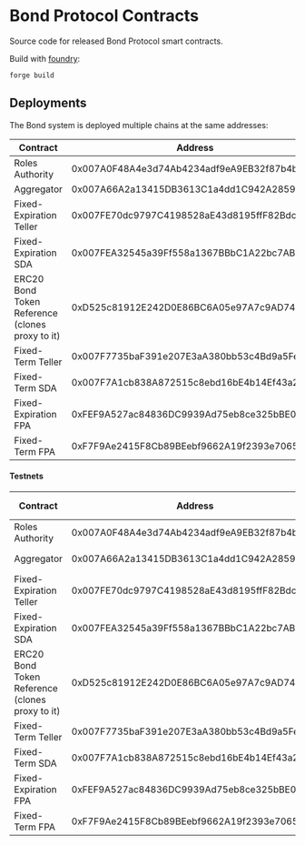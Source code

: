 # Bond Protocol Contracts
Source code for released Bond Protocol smart contracts.

Build with [foundry](https://github.com/foundry-rs/foundry): 

```shell
forge build
```

## Deployments
The Bond system is deployed multiple chains at the same addresses:

| Contract                                        | Address                                    | Ethereum                                                                             | Arbitrum                                                                           |
| ----------------------------------------------- | ------------------------------------------ | ------------------------------------------------------------------------------------ | ---------------------------------------------------------------------------------- |
| Roles Authority                                 | 0x007A0F48A4e3d74Ab4234adf9eA9EB32f87b4b14 | [Etherscan](https://etherscan.io/address/0x007A0F48A4e3d74Ab4234adf9eA9EB32f87b4b14) | [Arbiscan](https://arbiscan.io/address/0x007A0F48A4e3d74Ab4234adf9eA9EB32f87b4b14) |
| Aggregator                                      | 0x007A66A2a13415DB3613C1a4dd1C942A285902d1 | [Etherscan](https://etherscan.io/address/0x007A66A2a13415DB3613C1a4dd1C942A285902d1) | [Arbiscan](https://arbiscan.io/address/0x007A66A2a13415DB3613C1a4dd1C942A285902d1) |
| Fixed-Expiration Teller                         | 0x007FE70dc9797C4198528aE43d8195ffF82Bdc95 | [Etherscan](https://etherscan.io/address/0x007FE70dc9797C4198528aE43d8195ffF82Bdc95) | [Arbiscan](https://arbiscan.io/address/0x007FE70dc9797C4198528aE43d8195ffF82Bdc95) |
| Fixed-Expiration SDA                            | 0x007FEA32545a39Ff558a1367BBbC1A22bc7ABEfD | [Etherscan](https://etherscan.io/address/0x007FEA32545a39Ff558a1367BBbC1A22bc7ABEfD) | [Arbiscan](https://arbiscan.io/address/0x007FEA32545a39Ff558a1367BBbC1A22bc7ABEfD) |
| ERC20 Bond Token Reference (clones proxy to it) | 0xD525c81912E242D0E86BC6A05e97A7c9AD747c48 | [Etherscan](https://etherscan.io/address/0xD525c81912E242D0E86BC6A05e97A7c9AD747c48) | [Arbiscan](https://arbiscan.io/address/0xD525c81912E242D0E86BC6A05e97A7c9AD747c48) |
| Fixed-Term Teller                               | 0x007F7735baF391e207E3aA380bb53c4Bd9a5Fed6 | [Etherscan](https://etherscan.io/address/0x007F7735baF391e207E3aA380bb53c4Bd9a5Fed6) | [Arbiscan](https://arbiscan.io/address/0x007F7735baF391e207E3aA380bb53c4Bd9a5Fed6) |
| Fixed-Term SDA                                  | 0x007F7A1cb838A872515c8ebd16bE4b14Ef43a222 | [Etherscan](https://etherscan.io/address/0x007F7A1cb838A872515c8ebd16bE4b14Ef43a222) | [Arbiscan](https://arbiscan.io/address/0x007F7A1cb838A872515c8ebd16bE4b14Ef43a222) |
| Fixed-Expiration FPA                            | 0xFEF9A527ac84836DC9939Ad75eb8ce325bBE0E54 | [Etherscan](https://etherscan.io/address/0xFEF9A527ac84836DC9939Ad75eb8ce325bBE0E54) | [Arbiscan](https://arbiscan.io/address/0xFEF9A527ac84836DC9939Ad75eb8ce325bBE0E54) |
| Fixed-Term FPA                                  | 0xF7F9Ae2415F8Cb89BEebf9662A19f2393e7065e0 | [Etherscan](https://etherscan.io/address/0xF7F9Ae2415F8Cb89BEebf9662A19f2393e7065e0) | [Arbiscan](https://arbiscan.io/address/0xF7F9Ae2415F8Cb89BEebf9662A19f2393e7065e0) |

#### Testnets

| Contract                                        | Address                                    | Goerli                                                                                             | Arbitrum Goerli                                                                                  |
| ----------------------------------------------- | ------------------------------------------ | -------------------------------------------------------------------------------------------------- | ------------------------------------------------------------------------------------------------ |
| Roles Authority                                 | 0x007A0F48A4e3d74Ab4234adf9eA9EB32f87b4b14 | [Goerli Etherscan](https://goerli.etherscan.io/address/0x007A0F48A4e3d74Ab4234adf9eA9EB32f87b4b14) | [Goerli Arbiscan](https://goerli.arbiscan.io/address/0x007A0F48A4e3d74Ab4234adf9eA9EB32f87b4b14) |
| Aggregator                                      | 0x007A66A2a13415DB3613C1a4dd1C942A285902d1 | [Goerli Etherscan](https://goerli.etherscan.io/address/0x007A66A2a13415DB3613C1a4dd1C942A285902d1) | [Goerli Arbiscan](https://goerli.arbiscan.io/address/0x007A66A2a13415DB3613C1a4dd1C942A285902d1) |
| Fixed-Expiration Teller                         | 0x007FE70dc9797C4198528aE43d8195ffF82Bdc95 | [Goerli Etherscan](https://goerli.etherscan.io/address/0x007FE70dc9797C4198528aE43d8195ffF82Bdc95) | [Goerli Arbiscan](https://goerli.arbiscan.io/address/0x007FE70dc9797C4198528aE43d8195ffF82Bdc95) |
| Fixed-Expiration SDA                            | 0x007FEA32545a39Ff558a1367BBbC1A22bc7ABEfD | [Goerli Etherscan](https://goerli.etherscan.io/address/0x007FEA32545a39Ff558a1367BBbC1A22bc7ABEfD) | [Goerli Arbiscan](https://goerli.arbiscan.io/address/0x007FEA32545a39Ff558a1367BBbC1A22bc7ABEfD) |
| ERC20 Bond Token Reference (clones proxy to it) | 0xD525c81912E242D0E86BC6A05e97A7c9AD747c48 | [Goerli Etherscan](https://goerli.etherscan.io/address/0xD525c81912E242D0E86BC6A05e97A7c9AD747c48) | [Goerli Arbiscan](https://goerli.arbiscan.io/address/0xD525c81912E242D0E86BC6A05e97A7c9AD747c48) |
| Fixed-Term Teller                               | 0x007F7735baF391e207E3aA380bb53c4Bd9a5Fed6 | [Goerli Etherscan](https://goerli.etherscan.io/address/0x007F7735baF391e207E3aA380bb53c4Bd9a5Fed6) | [Goerli Arbiscan](https://goerli.arbiscan.io/address/0x007F7735baF391e207E3aA380bb53c4Bd9a5Fed6) |
| Fixed-Term SDA                                  | 0x007F7A1cb838A872515c8ebd16bE4b14Ef43a222 | [Goerli Etherscan](https://goerli.etherscan.io/address/0x007F7A1cb838A872515c8ebd16bE4b14Ef43a222) | [Goerli Arbiscan](https://goerli.arbiscan.io/address/0x007F7A1cb838A872515c8ebd16bE4b14Ef43a222) |
| Fixed-Expiration FPA                            | 0xFEF9A527ac84836DC9939Ad75eb8ce325bBE0E54 | [Goerli Etherscan](https://goerli.etherscan.io/address/0xFEF9A527ac84836DC9939Ad75eb8ce325bBE0E54) | [Goerli Arbiscan](https://goerli.arbiscan.io/address/0xFEF9A527ac84836DC9939Ad75eb8ce325bBE0E54) |
| Fixed-Term FPA                                  | 0xF7F9Ae2415F8Cb89BEebf9662A19f2393e7065e0 | [Goerli Etherscan](https://goerli.etherscan.io/address/0xF7F9Ae2415F8Cb89BEebf9662A19f2393e7065e0) | [Goerli Arbiscan](https://goerli.arbiscan.io/address/0xF7F9Ae2415F8Cb89BEebf9662A19f2393e7065e0) |